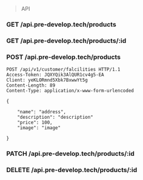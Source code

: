 > API

### GET /api.pre-develop.tech/products

### GET /api.pre-develop.tech/products/:id

### POST /api.pre-develop.tech/products

```
POST /api/v1/customer/falcilities HTTP/1.1
Access-Token: JQXYQik3AlQUR1cv4g5-EA
Client: yeKLORmnd5Xbk7BxwwYt5g
Content-Length: 89
Content-Type: application/x-www-form-urlencoded

{
 
    "name": "address",
    "description": "description"
    "price": 100,
    "image": "image"
 
}
```

### PATCH /api.pre-develop.tech/products/:id

### DELETE /api.pre-develop.tech/products/:id
